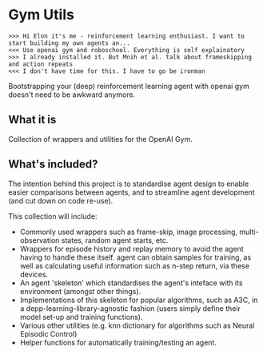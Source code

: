 # Gym Utils
```
>>> Hi Elon it's me - reinforcement learning enthusiast. I want to start building my own agents an...
<<< Use openai gym and roboschool. Everything is self explainatory
>>> I already installed it. But Mnih et al. talk about frameskipping and action repeats
<<< I don't have time for this. I have to go be ironman
```
Bootstrapping your (deep) reinforcement learning agent with openai gym doesn't need to be awkward anymore.

## What it is
Collection of wrappers and utilities for the OpenAI Gym.

## What's included?
The intention behind this project is to standardise agent design to enable easier comparisons between agents, and to streamline agent development (and cut down on code re-use). 

This collection will include:
* Commonly used wrappers such as frame-skip, image processing, multi-observation states, random agent starts, etc.
* Wrappers for episode history and replay memory to avoid the agent having to handle these itself. agent can obtain samples for training, as well as calculating useful information such as n-step return, via these devices.
* An agent 'skeleton' which standardises the agent's inteface with its environment (amongst other things).
* Implementations of this skeleton for popular algorithms, such as A3C, in a depp-learning-library-agnostic fashion (users simply define their model set-up and training functions).
* Various other utilities (e.g. knn dictionary for algorithms such as Neural Episodic Control)
* Helper functions for automatically training/testing an agent.

